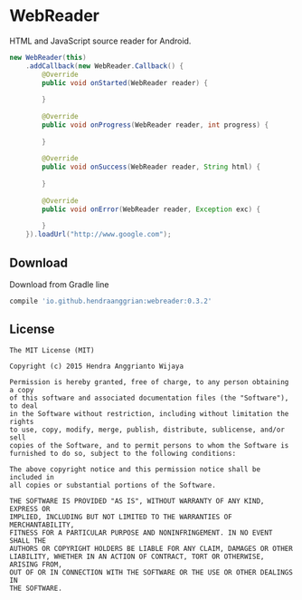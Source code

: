 WebReader
=========

HTML and JavaScript source reader for Android.

```java
new WebReader(this)
    .addCallback(new WebReader.Callback() {
        @Override
        public void onStarted(WebReader reader) {
        
        }
        
        @Override
        public void onProgress(WebReader reader, int progress) {
        
        }
        
        @Override
        public void onSuccess(WebReader reader, String html) {
            
        }
        
        @Override
        public void onError(WebReader reader, Exception exc) {
        
        }
    }).loadUrl("http://www.google.com");
```


Download
--------

Download from Gradle line

```gradle
compile 'io.github.hendraanggrian:webreader:0.3.2'
```


License
--------

    The MIT License (MIT)

    Copyright (c) 2015 Hendra Anggrianto Wijaya
    
    Permission is hereby granted, free of charge, to any person obtaining a copy
    of this software and associated documentation files (the "Software"), to deal
    in the Software without restriction, including without limitation the rights
    to use, copy, modify, merge, publish, distribute, sublicense, and/or sell
    copies of the Software, and to permit persons to whom the Software is
    furnished to do so, subject to the following conditions:
    
    The above copyright notice and this permission notice shall be included in
    all copies or substantial portions of the Software.
    
    THE SOFTWARE IS PROVIDED "AS IS", WITHOUT WARRANTY OF ANY KIND, EXPRESS OR
    IMPLIED, INCLUDING BUT NOT LIMITED TO THE WARRANTIES OF MERCHANTABILITY,
    FITNESS FOR A PARTICULAR PURPOSE AND NONINFRINGEMENT. IN NO EVENT SHALL THE
    AUTHORS OR COPYRIGHT HOLDERS BE LIABLE FOR ANY CLAIM, DAMAGES OR OTHER
    LIABILITY, WHETHER IN AN ACTION OF CONTRACT, TORT OR OTHERWISE, ARISING FROM,
    OUT OF OR IN CONNECTION WITH THE SOFTWARE OR THE USE OR OTHER DEALINGS IN
    THE SOFTWARE.
